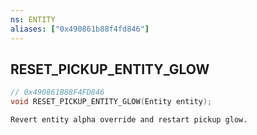 ```yaml
---
ns: ENTITY
aliases: ["0x490861b88f4fd846"]
---
```

## RESET_PICKUP_ENTITY_GLOW

```c
// 0x490861B88F4FD846
void RESET_PICKUP_ENTITY_GLOW(Entity entity);
```

```
Revert entity alpha override and restart pickup glow.
```
